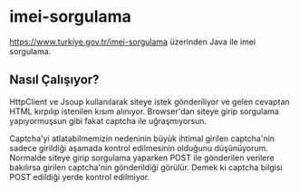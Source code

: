 # imei-sorgulama
https://www.turkiye.gov.tr/imei-sorgulama üzerinden Java ile imei sorgulama.

## Nasıl Çalışıyor?
HttpClient ve Jsoup kullanılarak siteye istek gönderiliyor ve gelen cevaptan HTML kırpılıp istenilen kısım alınıyor.
Browser'dan siteye girip sorgulama yapıyormuşsun gibi fakat captcha ile uğraşmıyorsun.

Captcha'yi atlatabilmemizin nedeninin büyük ihtimal girilen captcha'nin sadece girildiği aşamada kontrol edilmesinin olduğunu düşünüyorum.
Normalde siteye girip sorgulama yaparken POST ile gönderilen verilere bakılırsa girilen captcha'nin gönderildiği görülür.
Demek ki captcha bilgisi POST edildiği yerde kontrol edilmiyor.
